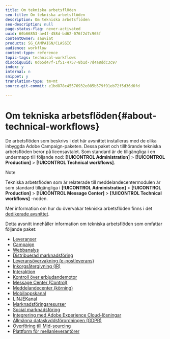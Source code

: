 ```yaml
---
title: Om tekniska arbetsflöden
seo-title: Om tekniska arbetsflöden
description: Om tekniska arbetsflöden
seo-description: null
page-status-flag: never-activated
uuid: 60b66853-ae4f-458d-bd62-076f2d7c965f
contentOwner: sauviat
products: SG_CAMPAIGN/CLASSIC
audience: workflow
content-type: reference
topic-tags: technical-workflows
discoiquuid: 0d65d47f-1f51-4757-8b1d-7d4a8ddc3c97
index: y
internal: n
snippet: y
translation-type: tm+mt
source-git-commit: e1bd878c45576932e085b579f91eb72f5d36d6fd

---
```



# Om tekniska arbetsflöden{#about-technical-workflows}

De arbetsflöden som beskrivs i det här avsnittet installeras med de olika inbyggda Adobe Campaign-paketen. Dessa paket och tillhörande tekniska arbetsflöden beror på licensavtalet. Som standard är de tillgängliga i en undermapp till följande nod: **[!UICONTROL Administration]** > **[!UICONTROL Production]** > **[!UICONTROL Technical workflows]**.

>[!NOTE]
>
>Tekniska arbetsflöden som är relaterade till meddelandecentermodulen är som standard tillgängliga i **[!UICONTROL Administration]** > **[!UICONTROL Production]** > **[!UICONTROL Message Center]** > **[!UICONTROL Technical workflows]** -noden.

Mer information om hur du övervakar tekniska arbetsflöden finns i det [dedikerade avsnittet](../../workflow/using/monitoring-technical-workflows.md).

Detta avsnitt innehåller information om tekniska arbetsflöden som omfattar följande paket:

* [Leveranser](../../workflow/using/deliveries.md)
* [Campaign](../../workflow/using/campaign.md)
* [Webbanalys](../../workflow/using/web-analytics.md)
* [Distribuerad marknadsföring](../../workflow/using/distributed-marketing.md)
* [Leveransövervakning (e-postleverans)](../../workflow/using/email-deliverability.md)
* [Inkorgsåtergivning (IR)](../../workflow/using/inbox-rendering.md)
* [Interaktion](../../workflow/using/interaction.md)
* [Kontroll över erbjudandemotor](../../workflow/using/control-of-offer-engine.md)
* [Message Center (Control)](../../workflow/using/message-center--control-.md)
* [Meddelandecenter (körning)](../../workflow/using/message-center--execution-.md)
* [Mobilappskanal](../../workflow/using/mobile-app-channel.md)
* [LINJEKanal](../../workflow/using/line-channel.md)
* [Marknadsföringsresurser](../../workflow/using/marketing-resources--mrm-.md)
* [Social marknadsföring](../../workflow/using/social-marketing.md)
* [Integrering med Adobe Experience Cloud-lösningar](../../workflow/using/integrations-with-adobe-experience-cloud-solutions.md)
* [Allmänna dataskyddsförordningen (GDPR)](../../workflow/using/general-data-protection-regulation--gdpr-.md)
* [Överföring till Mid-sourcing](../../workflow/using/transfer-to-mid-sourcing.md)
* [Plattform för mellanleverantörer](../../workflow/using/mid-sourcing-platform.md)
